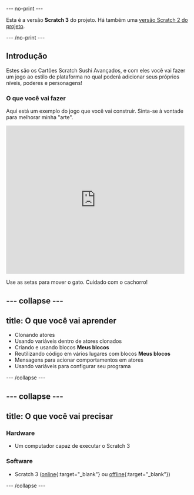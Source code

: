 --- no-print ---

Esta é a versão **Scratch 3** do projeto. Há também uma [versão Scratch 2 do projeto](https://projects.raspberrypi.org/pt-BR/projects/cd-advanced-scratch-sushi-scratch2).

--- /no-print ---

## Introdução

Estes são os Cartões Scratch Sushi Avançados, e com eles você vai fazer um jogo ao estilo de plataforma no qual poderá adicionar seus próprios níveis, poderes e personagens!

### O que você vai fazer

Aqui está um exemplo do jogo que você vai construir. Sinta-se à vontade para melhorar minha "arte".

<div class="scratch-preview">
  <iframe allowtransparency="true" width="485" height="402" src="https://scratch.mit.edu/projects/embed/411797625/?autostart=false" frameborder="0"></iframe>
</div>

Use as setas para mover o gato. Cuidado com o cachorro!

--- collapse ---
---
title: O que você vai aprender
---

+ Clonando atores
+ Usando variáveis dentro de atores clonados
+ Criando e usando blocos **Meus blocos**
+ Reutilizando código em vários lugares com blocos **Meus blocos**
+ Mensagens para acionar comportamentos em atores
+ Usando variáveis para configurar seu programa

--- /collapse ---

--- collapse ---
---
title: O que você vai precisar
---

### Hardware

+ Um computador capaz de executar o Scratch 3

### Software

+ Scratch 3 ([online](https://scratch.mit.edu/projects/editor/){:target="_blank"} ou [offline](https://scratch.mit.edu/download/){:target="_blank"})

--- /collapse ---